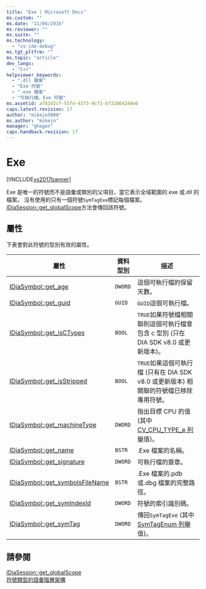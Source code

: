 ```yaml
---
title: "Exe | Microsoft Docs"
ms.custom: ""
ms.date: "11/04/2016"
ms.reviewer: ""
ms.suite: ""
ms.technology: 
  - "vs-ide-debug"
ms.tgt_pltfrm: ""
ms.topic: "article"
dev_langs: 
  - "C++"
helpviewer_keywords: 
  - ".dll 檔案"
  - "Exe 符號"
  - ".exe 檔案"
  - "可執行檔，Exe 符號"
ms.assetid: a781d2cf-55fe-4373-9cf1-b732864244e0
caps.latest.revision: 17
author: "mikejo5000"
ms.author: "mikejo"
manager: "ghogen"
caps.handback.revision: 17
---
```

# Exe
[!INCLUDE[vs2017banner](../../code-quality/includes/vs2017banner.md)]

Exe 是唯一的符號而不是語彙或類別的父項目，當它表示全域範圍的.exe 或.dll 的檔案。  沒有使用的只有一個符號`SymTagExe`標記每個檔案。  [IDiaSession::get\_globalScope](../Topic/IDiaSession::get_globalScope.md)方法會傳回該符號。  
  
## 屬性  
 下表會對此符號的型別有效的屬性。  
  
|屬性|資料型別|描述|  
|--------|----------|--------|  
|[IDiaSymbol::get\_age](../../debugger/debug-interface-access/idiasymbol-get-age.md)|`DWORD`|這個可執行檔的保留天數。|  
|[IDiaSymbol::get\_guid](../../debugger/debug-interface-access/idiasymbol-get-guid.md)|`GUID`|`GUID`這個可執行檔。|  
|[IDiaSymbol::get\_isCTypes](../../debugger/debug-interface-access/idiasymbol-get-isctypes.md)|`BOOL`|`TRUE`如果符號檔相關聯則這個可執行檔會包含 c 型別 \(只在 DIA SDK v8.0 或更新版本\)。|  
|[IDiaSymbol::get\_isStripped](../../debugger/debug-interface-access/idiasymbol-get-isstripped.md)|`BOOL`|`TRUE`如果這個可執行檔 \(只有在 DIA SDK v8.0 或更新版本\) 相關聯的符號檔已移除專用符號。|  
|[IDiaSymbol::get\_machineType](../../debugger/debug-interface-access/idiasymbol-get-machinetype.md)|`DWORD`|指出目標 CPU 的值 \(其中[CV\_CPU\_TYPE\_e 列舉](../../debugger/debug-interface-access/cv-cpu-type-e.md)值\)。|  
|[IDiaSymbol::get\_name](../Topic/IDiaSymbol::get_name.md)|`BSTR`|.Exe 檔案的名稱。|  
|[IDiaSymbol::get\_signature](../../debugger/debug-interface-access/idiasymbol-get-signature.md)|`DWORD`|可執行檔的簽章。|  
|[IDiaSymbol::get\_symbolsFileName](../Topic/IDiaSymbol::get_symbolsFileName.md)|`BSTR`|.Exe 檔案的.pdb 或.dbg 檔案的完整路徑。|  
|[IDiaSymbol::get\_symIndexId](../../debugger/debug-interface-access/idiasymbol-get-symindexid.md)|`DWORD`|符號的索引識別碼。|  
|[IDiaSymbol::get\_symTag](../Topic/IDiaSymbol::get_symTag.md)|`DWORD`|傳回`SymTagExe` \(其中[SymTagEnum 列舉](../../debugger/debug-interface-access/symtagenum.md)值\)。|  
  
## 請參閱  
 [IDiaSession::get\_globalScope](../Topic/IDiaSession::get_globalScope.md)   
 [符號類型的語彙階層架構](../../debugger/debug-interface-access/lexical-hierarchy-of-symbol-types.md)